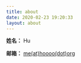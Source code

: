 ```yaml
---
title: about
date: 2020-02-23 19:20:33
layout: about
---
```



**姓名：** Hu

**邮箱：** [me(at)hoooo(dot)org](mailto://me@hoooo.org)
